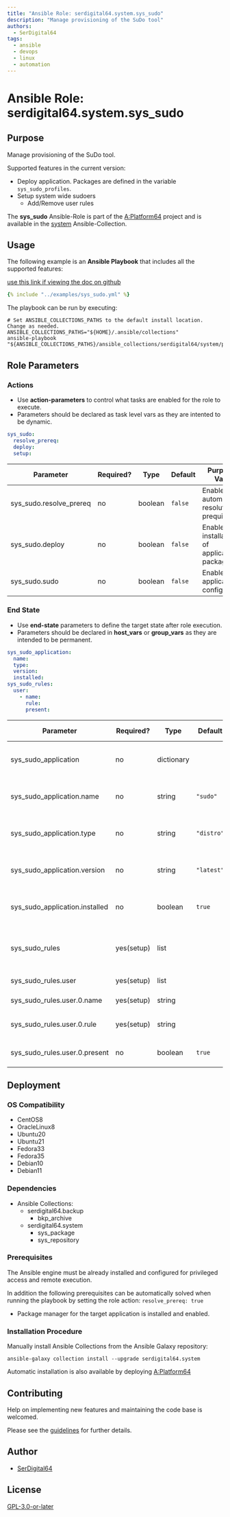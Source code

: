```yaml
---
title: "Ansible Role: serdigital64.system.sys_sudo"
description: "Manage provisioning of the SuDo tool"
authors:
  - SerDigital64
tags:
  - ansible
  - devops
  - linux
  - automation
---
```


# Ansible Role: serdigital64.system.sys_sudo

## Purpose

Manage provisioning of the SuDo tool.

Supported features in the current version:

- Deploy application. Packages are defined in the variable `sys_sudo_profiles`.
- Setup system wide sudoers
  - Add/Remove user rules

The **sys_sudo** Ansible-Role is part of the [A:Platform64](https://github.com/serdigital64/aplatform64) project and is available in the [system](https://aplatform64.readthedocs.io/en/latest/collections/system) Ansible-Collection.

## Usage

The following example is an **Ansible Playbook** that includes all the supported features:

[use this link if viewing the doc on github](https://github.com/aplatform64/system/blob/main/playbooks/sys_sudo.yml)

```yaml
{% include "../examples/sys_sudo.yml" %}
```

The playbook can be run by executing:

```shell
# Set ANSIBLE_COLLECTIONS_PATHS to the default install location. Change as needed.
ANSIBLE_COLLECTIONS_PATHS="${HOME}/.ansible/collections"
ansible-playbook "${ANSIBLE_COLLECTIONS_PATHS}/ansible_collections/serdigital64/system/playbooks/sys_sudo.yml"
```

## Role Parameters

### Actions

- Use **action-parameters** to control what tasks are enabled for the role to execute.
- Parameters should be declared as task level vars as they are intented to be dynamic.

```yaml
sys_sudo:
  resolve_prereq:
  deploy:
  setup:
```

| Parameter               | Required? | Type    | Default | Purpose / Value                             |
| ----------------------- | --------- | ------- | ------- | ------------------------------------------- |
| sys_sudo.resolve_prereq | no        | boolean | `false` | Enable automatic resolution of prequisites  |
| sys_sudo.deploy         | no        | boolean | `false` | Enable installation of application packages |
| sys_sudo.sudo           | no        | boolean | `false` | Enable application configuration            |

### End State

- Use **end-state** parameters to define the target state after role execution.
- Parameters should be declared in **host_vars** or **group_vars** as they are intended to be permanent.

```yaml
sys_sudo_application:
  name:
  type:
  version:
  installed:
sys_sudo_rules:
  user:
    - name:
      rule:
      present:
```

| Parameter                      | Required?  | Type       | Default    | Purpose / Value                      |
| ------------------------------ | ---------- | ---------- | ---------- | ------------------------------------ |
| sys_sudo_application           | no         | dictionary |            | Set application package end state    |
| sys_sudo_application.name      | no         | string     | `"sudo"`   | Select application package name      |
| sys_sudo_application.type      | no         | string     | `"distro"` | Select application package type      |
| sys_sudo_application.version   | no         | string     | `"latest"` | Select application package version   |
| sys_sudo_application.installed | no         | boolean    | `true`     | Set application package end state    |
| sys_sudo_rules                 | yes(setup) | list       |            | Define what sudoers rules to process |
| sys_sudo_rules.user            | yes(setup) | list       |            | Define user rules                    |
| sys_sudo_rules.user.0.name     | yes(setup) | string     |            | Define user name                     |
| sys_sudo_rules.user.0.rule     | yes(setup) | string     |            | Define sudoers rule                  |
| sys_sudo_rules.user.0.present  | no         | boolean    | `true`     | Set the rule end state               |

## Deployment

### OS Compatibility

- CentOS8
- OracleLinux8
- Ubuntu20
- Ubuntu21
- Fedora33
- Fedora35
- Debian10
- Debian11

### Dependencies

- Ansible Collections:
  - serdigital64.backup
    - bkp_archive
  - serdigital64.system
    - sys_package
    - sys_repository

### Prerequisites

The Ansible engine must be already installed and configured for privileged access and remote execution.

In addition the following prerequisites can be automatically solved when running the playbook by setting the role action: `resolve_prereq: true`

- Package manager for the target application is installed and enabled.

### Installation Procedure

Manually install Ansible Collections from the Ansible Galaxy repository:

```shell
ansible-galaxy collection install --upgrade serdigital64.system
```

Automatic installation is also available by deploying [A:Platform64](https://aplatform64.readthedocs.io/en/latest/#deployment)

## Contributing

Help on implementing new features and maintaining the code base is welcomed.

Please see the [guidelines](https://aplatform64.readthedocs.io/en/latest/contributing/CONTRIBUTING) for further details.

## Author

- [SerDigital64](https://serdigital64.github.io/)

## License

[GPL-3.0-or-later](https://www.gnu.org/licenses/gpl-3.0.txt)
